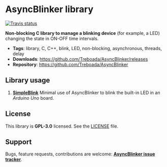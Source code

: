 # AsyncBlinker library

[![Travis status](https://travis-ci.org/Treboada/AsyncBlinker.svg?branch=master)](https://travis-ci.org/Treboada/AsyncBlinker)

__Non-blocking C library to manage a blinking device__ (for example, a LED)
changing the state in ON-OFF time intervals. 

- __Tags__: library, C, C++, blink, LED, non-blocking, asynchronous, threads, delay
- __Downloads__: https://github.com/Treboada/AsyncBlinker/releases
- __Repository__: https://github.com/Treboada/AsyncBlinker

## Library usage

1. [__SimpleBlink__](examples/01_SimpleBlink) Minimal use of AsyncBlinker to blink the built-in LED in an _Arduino Uno_ board.

## License

This library is __GPL-3.0__ licensed. See the [LICENSE](LICENSE) file.

## Support

Bugs, feature requests, contributions are welcome: 
[__AsyncBlinker issue tracker__](https://github.com/Treboada/AsyncBlinker/issues).





